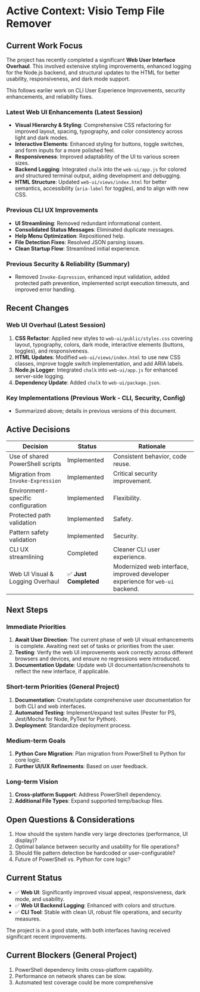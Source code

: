 # Active Context: Visio Temp File Remover

## Current Work Focus

The project has recently completed a significant **Web User Interface Overhaul**. This involved extensive styling improvements, enhanced logging for the Node.js backend, and structural updates to the HTML for better usability, responsiveness, and dark mode support.

This follows earlier work on CLI User Experience Improvements, security enhancements, and reliability fixes.

### Latest Web UI Enhancements (Latest Session)
- **Visual Hierarchy & Styling**: Comprehensive CSS refactoring for improved layout, spacing, typography, and color consistency across light and dark modes.
- **Interactive Elements**: Enhanced styling for buttons, toggle switches, and form inputs for a more polished feel.
- **Responsiveness**: Improved adaptability of the UI to various screen sizes.
- **Backend Logging**: Integrated `chalk` into the `web-ui/app.js` for colored and structured terminal output, aiding development and debugging.
- **HTML Structure**: Updated `web-ui/views/index.html` for better semantics, accessibility (`aria-label` for toggles), and to align with new CSS.

### Previous CLI UX Improvements
- **UI Streamlining**: Removed redundant informational content.
- **Consolidated Status Messages**: Eliminated duplicate messages.
- **Help Menu Optimization**: Repositioned help.
- **File Detection Fixes**: Resolved JSON parsing issues.
- **Clean Startup Flow**: Streamlined initial experience.

### Previous Security & Reliability (Summary)
- Removed `Invoke-Expression`, enhanced input validation, added protected path prevention, implemented script execution timeouts, and improved error handling.

## Recent Changes

### Web UI Overhaul (Latest Session)
1. **CSS Refactor**: Applied new styles to `web-ui/public/styles.css` covering layout, typography, colors, dark mode, interactive elements (buttons, toggles), and responsiveness.
2. **HTML Updates**: Modified `web-ui/views/index.html` to use new CSS classes, improve toggle switch implementation, and add ARIA labels.
3. **Node.js Logger**: Integrated `chalk` into `web-ui/app.js` for enhanced server-side logging.
4. **Dependency Update**: Added `chalk` to `web-ui/package.json`.

### Key Implementations (Previous Work - CLI, Security, Config)
- Summarized above; details in previous versions of this document.

## Active Decisions

| Decision | Status | Rationale |
|----------|--------|-----------|
| Use of shared PowerShell scripts | Implemented | Consistent behavior, code reuse. |
| Migration from `Invoke-Expression` | Implemented | Critical security improvement. |
| Environment-specific configuration | Implemented | Flexibility. |
| Protected path validation | Implemented | Safety. |
| Pattern safety validation | Implemented | Security. |
| CLI UX streamlining | Completed | Cleaner CLI user experience. |
| Web UI Visual & Logging Overhaul | ✅ **Just Completed** | Modernized web interface, improved developer experience for `web-ui` backend. |

## Next Steps

### Immediate Priorities
1. **Await User Direction**: The current phase of web UI visual enhancements is complete. Awaiting next set of tasks or priorities from the user.
2. **Testing**: Verify the web UI improvements work correctly across different browsers and devices, and ensure no regressions were introduced.
3. **Documentation Update**: Update web UI documentation/screenshots to reflect the new interface, if applicable.

### Short-term Priorities (General Project)
1. **Documentation**: Create/update comprehensive user documentation for both CLI and web interfaces.
2. **Automated Testing**: Implement/expand test suites (Pester for PS, Jest/Mocha for Node, PyTest for Python).
3. **Deployment**: Standardize deployment process.

### Medium-term Goals
1. **Python Core Migration**: Plan migration from PowerShell to Python for core logic.
2. **Further UI/UX Refinements**: Based on user feedback.

### Long-term Vision
1. **Cross-platform Support**: Address PowerShell dependency.
2. **Additional File Types**: Expand supported temp/backup files.

## Open Questions & Considerations

1. How should the system handle very large directories (performance, UI display)?
2. Optimal balance between security and usability for file operations?
3. Should file pattern detection be hardcoded or user-configurable?
4. Future of PowerShell vs. Python for core logic?

## Current Status

- ✅ **Web UI**: Significantly improved visual appeal, responsiveness, dark mode, and usability.
- ✅ **Web UI Backend Logging**: Enhanced with colors and structure.
- ✅ **CLI Tool**: Stable with clean UI, robust file operations, and security measures.

The project is in a good state, with both interfaces having received significant recent improvements.

## Current Blockers (General Project)

1. PowerShell dependency limits cross-platform capability.
2. Performance on network shares can be slow.
3. Automated test coverage could be more comprehensive 